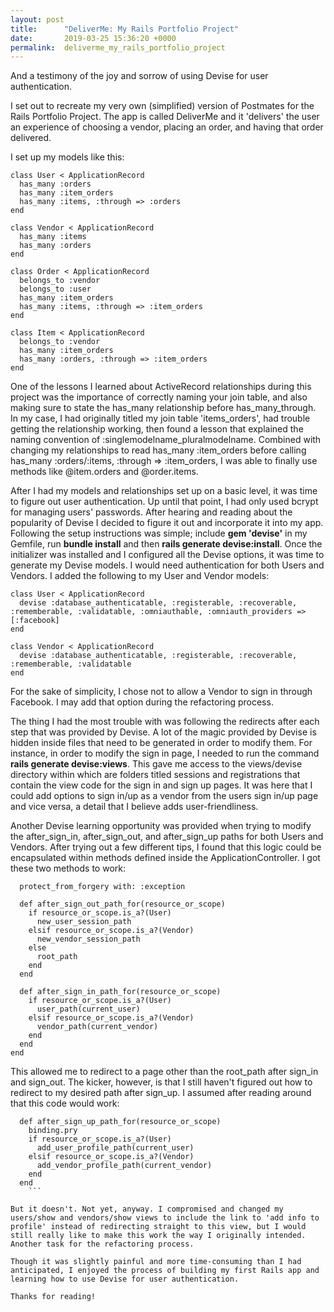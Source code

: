 ```yaml
---
layout: post
title:      "DeliverMe: My Rails Portfolio Project"
date:       2019-03-25 15:36:20 +0000
permalink:  deliverme_my_rails_portfolio_project
---
```



And a testimony of the joy and sorrow of using Devise for user authentication.

I set out to recreate my very own (simplified) version of Postmates for the Rails Portfolio Project. The app is called DeliverMe and it 'delivers' the user an experience of choosing a vendor, placing an order, and having that order delivered. 

I set up my models like this:

```
class User < ApplicationRecord
  has_many :orders
  has_many :item_orders
  has_many :items, :through => :orders
end
```

```
class Vendor < ApplicationRecord
  has_many :items
  has_many :orders
end
```

```
class Order < ApplicationRecord
  belongs_to :vendor
  belongs_to :user
  has_many :item_orders
  has_many :items, :through => :item_orders
end
```

```
class Item < ApplicationRecord
  belongs_to :vendor
  has_many :item_orders
  has_many :orders, :through => :item_orders
end
```

One of the lessons I learned about ActiveRecord relationships during this project was the importance of correctly naming your join table, and also making sure to state the has_many relationship before has_many_through. In my case, I had originally titled my join table 'items_orders', had trouble getting the relationship working, then found a lesson that explained the naming convention of :singlemodelname_pluralmodelname. Combined with changing my relationships to read has_many :item_orders before calling has_many :orders/:items, :through => :item_orders, I was able to finally use methods like @item.orders and @order.items.

After I had my models and relationships set up on a basic level, it was time to figure out user authentication. Up until that point, I had only used bcrypt for managing users' passwords. After hearing and reading about the popularity of Devise I decided to figure it out and incorporate it into my app. Following the setup instructions was simple; include **gem 'devise'** in my Gemfile, run **bundle install** and then **rails generate devise:install**. Once the initializer was installed and I configured all the Devise options, it was time to generate my Devise models. I would need authentication for both Users and Vendors. I added the following to my User and Vendor models:

```
class User < ApplicationRecord
  devise :database_authenticatable, :registerable, :recoverable, :rememberable, :validatable, :omniauthable, :omniauth_providers => [:facebook]
end
```

```
class Vendor < ApplicationRecord
  devise :database_authenticatable, :registerable, :recoverable, :rememberable, :validatable
end
```

For the sake of simplicity, I chose not to allow a Vendor to sign in through Facebook. I may add that option during the refactoring process. 

The thing I had the most trouble with was following the redirects after each step that was provided by Devise. A lot of the magic provided by Devise is hidden inside files that need to be generated in order to modify them. For instance, in order to modify the sign in page, I needed to run the command **rails generate devise:views**. This gave me access to the views/devise directory within which are folders titled sessions and registrations that contain the view code for the sign in and sign up pages. It was here that I could add options to sign in/up as a vendor from the users sign in/up page and vice versa, a detail that I believe adds user-friendliness. 

Another Devise learning opportunity was provided when trying to modify the after_sign_in, after_sign_out, and after_sign_up paths for both Users and Vendors. After trying out a few different tips, I found that this logic could be encapsulated within methods defined inside the ApplicationController. I got these two methods to work:

```class ApplicationController < ActionController::Base
  protect_from_forgery with: :exception

  def after_sign_out_path_for(resource_or_scope)
    if resource_or_scope.is_a?(User)
      new_user_session_path
    elsif resource_or_scope.is_a?(Vendor)
      new_vendor_session_path
    else
      root_path
    end
  end

  def after_sign_in_path_for(resource_or_scope)
    if resource_or_scope.is_a?(User)
      user_path(current_user)
    elsif resource_or_scope.is_a?(Vendor)
      vendor_path(current_vendor)
    end
  end
end
```

This allowed me to redirect to a page other than the root_path after sign_in and sign_out. The kicker, however, is that I still haven't figured out how to redirect to my desired path after sign_up. I assumed after reading around that this code would work:

```
  def after_sign_up_path_for(resource_or_scope)
    binding.pry
    if resource_or_scope.is_a?(User)
      add_user_profile_path(current_user)
    elsif resource_or_scope.is_a?(Vendor)
      add_vendor_profile_path(current_vendor)
    end
  end
	```
	
But it doesn't. Not yet, anyway. I compromised and changed my users/show and vendors/show views to include the link to 'add info to profile' instead of redirecting straight to this view, but I would still really like to make this work the way I originally intended. Another task for the refactoring process. 

Though it was slightly painful and more time-consuming than I had anticipated, I enjoyed the process of building my first Rails app and learning how to use Devise for user authentication.

Thanks for reading!
